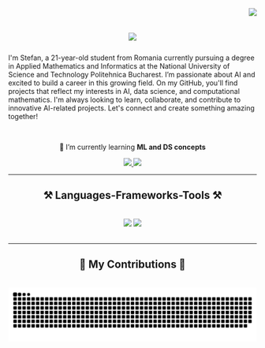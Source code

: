 <img align="right" src="https://visitor-badge.laobi.icu/badge?page_id=stefanluncanu24.stefanluncanu24" />

<h1 align="center">
    <img src="https://readme-typing-svg.herokuapp.com/?font=Righteous&size=35&center=true&vCenter=true&width=500&height=70&duration=4000&lines=Hi+There!+👋;+I'm+Ştefan+Valentin+Luncanu!;" />
</h1>

I'm Stefan, a 21-year-old student from Romania currently pursuing a degree in Applied Mathematics and Informatics at the National University of Science and Technology Politehnica Bucharest. I’m passionate about AI and excited to build a career in this growing field. On my GitHub, you'll find projects that reflect my interests in AI, data science, and computational mathematics. I'm always looking to learn, collaborate, and contribute to innovative AI-related projects. Let's connect and create something amazing together!

<br/>

<div align="center">
 
 🌱 I’m currently learning **ML and DS concepts**
 
 </div>
 
<div align="center"> 
  <a href="mailto:stefanluncanu24@gmail.com">
    <img src="https://img.shields.io/badge/Gmail-333333?style=for-the-badge&logo=gmail&logoColor=red" />
  </a>
  <a href="https://www.linkedin.com/in/stefan-luncanu/?originalSubdomain=ro" target="_blank">
    <img src="https://img.shields.io/badge/LinkedIn-0077B5?style=for-the-badge&logo=linkedin&logoColor=white" target="_blank" />
  </a>
</div>

 <hr/>
 
<h2 align="center">⚒️ Languages-Frameworks-Tools ⚒️</h2>
<br/>
<div align="center">
    <img src="https://skillicons.dev/icons?i=vscode,github" />
    <img src="https://skillicons.dev/icons?i=python,c,cpp,anaconda,linux,matlab,sklearn,tensorflow" /><br>
</div>

<br/>
<hr/>

<div align="center">
  <h2>🐍 My Contributions 🐍</h2>
  <br>
  <img alt="snake eating my contributions" src="https://raw.githubusercontent.com/stefanluncanu24/stefanluncanu24/output/github-contribution-grid-snake.svg" />
  
  <br/><br/><br/>
</div>


<br/>
